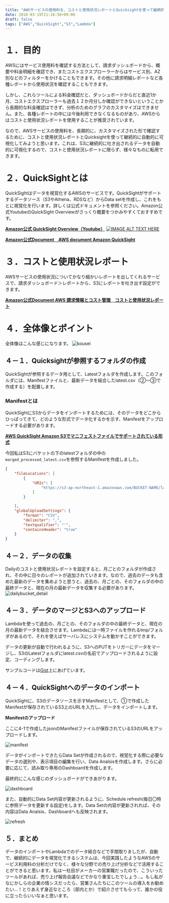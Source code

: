 ```yaml
---
title: "AWSサービスの使用料を、コストと使用状況レポートとQuicksightを使って継続的に自動で可視化する"
date: 2018-03-19T21:16:58+09:00
draft: false
tags: ["AWS","QuickSight","S3","Lambda"]
---
```


# １．目的

AWSにはサービス使用料を確認する方法として、請求ダッシュボードから、概要や料金明細を確認でき、またコストエクスプローラーからはサービス別、AZ別などのフィルターをかけることもできます。その他に請求明細レポートなど各種レポートから使用状況を確認することもできます。

しかし、これらツールによる料金確認だと、ダッシュボードからだと直近1か月、コストエクスプローラーも過去１２か月分しか確認ができないということから長期的な料金確認はできず、分析のためのグラフのカスタマイズはできません。また、各種レポートの中には今後利用できなくなるものがあり、AWSからはコストと使用状況レポートを使用することが推奨されています。

なので、AWSサービスの使用料を、長期的に、カスタマイズされた形で確認するために、コストと使用状況レポートとQuicksightを使って継続的に自動的に可視化してみようと思います。これは、S3に継続的に吐き出されるデータを自動的に可視化するので、コストと使用状況レポートに限らず、様々なものに転用できます。

# ２．QuickSightとは

QuickSightはデータを視覚化するAWSのサービスです。QuickSightがサポートするデータソース（S3やAthena、RDSなど）からData setを作成し、これをもとに視覚化を行います。詳しくは公式ドキュメントを参照ください。Amazon公式YoutubeのQuickSight Overviewがさっくり概要をつかみやすくておすすめです。

[**Amazon公式 QuickSight Overview（Youtube）**](https://www.youtube.com/watch?v=C_eT0xRNjCs "Amazon公式 QuickSight Overview（Youtube）")
[![IMAGE ALT TEXT HERE](http://img.youtube.com/vi/C_eT0xRNjCs/0.jpg)](http://www.youtube.com/watch?v=C_eT0xRNjCs)


[**Amazon公式Document　AWS document Amazon QuickSight**](https://docs.aws.amazon.com/ja_jp/quicksight/latest/user/welcome.html "Amazon公式Document　AWS document Amazon QuickSight")

# ３．コストと使用状況レポート

AWSサービスの使用状況についてかなり細かいレポートを出してくれるサービスで、請求ダッシュボード＞レポートから、S3にレポートを吐き出す設定ができます。

[**Amazon公式Document AWS 請求情報とコスト管理　コストと使用状況レポート**](https://docs.aws.amazon.com/ja_jp/awsaccountbilling/latest/aboutv2/billing-reports-costusage.html "Amazon公式Document AWS 請求情報とコスト管理　コストと使用状況レポート")

# ４．全体像とポイント

全体像はこんな感じになります。
![kousei](/images/kousei.png)

## ４－１．Quicksightが参照するフォルダの作成

QuickSightが参照するデータ用として、Latestフォルダを作成します。このフォルダには、Manifestファイルと、最新データを結合したlatest.csv（②～③で作成する）を配置します。

### Manifestとは

QuickSightにS3からデータをインポートするためには、そのデータをどこからひっぱってきて、どのような形式でデータ化するかを示す、Manifestをアップロードする必要があります。

[**AWS QuickSight Amazon S3でマニフェストファイルでサポートされている形式**](https://docs.aws.amazon.com/ja_jp/quicksight/latest/user/supported-manifest-file-format.html "Amazon公式Document AWS QuickSight Amazon S3でマニフェストファイルでサポートされている形式")

今回私はS3にバケットの下のlatestフォルダの中の`marged_processed_latest.csv`を参照するManifestを作成しました。

```json:manifest.json
{
    "fileLocations": [
        {
            "URIs": [
                "https://s3-ap-northeast-1.amazonaws.com/BUCKET-NAME/latest/marged_processed_latest.csv"
            ]
        }

    ],
    "globalUploadSettings": {
        "format": "CSV",
        "delimiter": ",",
        "textqualifier": "'",
        "containsHeader": "true"
    }
}
```


## ４－２．データの収集

Dailyのコストと使用状況レポートを設定すると、月ごとのフォルダが作成され、その中に日々のレポートが追加されていきます。なので、過去のデータも含めた最新のデータを集めようと思うと、過去の、月ごとの、そのフォルダの中の最終データと、現在の月の最新データを収集する必要があります。
![dailybucket_detail](/images/dailybucket_detail.png)

## ４－３．データのマージとS3へのアップロード

Lambdaを使って過去の、月ごとの、そのフォルダの中の最終データと、現在の月の最新データを結合させます。Lambdaには一時ファイルを作れるtmp/フォルダがあるので、それを使えばサーバレスにシステムを動かすことができます。

データの更新が自動で行われるように、S3へのPUTをトリガーにデータをマージし、S3のLatestフォルダにlatest.csvの名前でアップロードされるように設定、コーディングします。

サンプルコードは[Gist](https://gist.github.com/pistachiyoda/235ce579080e0a8b2e4b4f0dacc5e757)上にあげています。

## ４－４．QuickSightへのデータのインポート

QuickSightに、S3のデータソースを示すManifestとして、①で作成したManifestが保存されているS3上のURLを入力し、データをインポートします。

**Manifestのアップロード**

ここに4-1で作成したjsonのManifestファイルが保存されているS3のURLをアップロードします。

![manifest](/images/manifest.png)

データがインポートできたらData Setが作成されるので、視覚化する際に必要なデータの選別や、表示項目の編集を行い、Data Analsisを作成します。さらに必要に応じて、読み取り専用のDashboardを作成します。

最終的にこんな感じのダッシュボードができあがります。

![dashboard](/images/dashboard.png)

また、自動的にData Set内容が更新されるように、Schedule refresh(毎日〇時に参照データを更新する設定)をします。Data Setの内容が更新されれば、その内容はData Analsis、Dashboardへも反映されます。

![refresh](/images/refresh.png)

## ５．まとめ
データのインポートやLambdaでのデータ結合などで手間取りましたが、自動で、継続的にデータを視覚化できるシステムは、今回実践したようなAWSのサービス利用料の分析だけでなく、様々な分野での売り上げ分析などで活用することができると思います。私は一社目がメーカーの営業職だったので、こういったツールがあれば、売り上げ報告会議などでかなり重宝したでしょう…。もし私がなにかしらの企業の情シスだったら、営業さんたちにこのツールの導入をお勧めたい…！とりあえず身近なところ（部内とか）で紹介させてもらって、誰かの役に立ったらいいなぁと思います。

